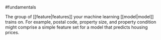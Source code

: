 #fundamentals

The group of [[feature|features]] your machine learning
[[model|model]] trains on.
For example, postal code, property size, and property condition might
comprise a simple feature set for a model that predicts housing prices.

